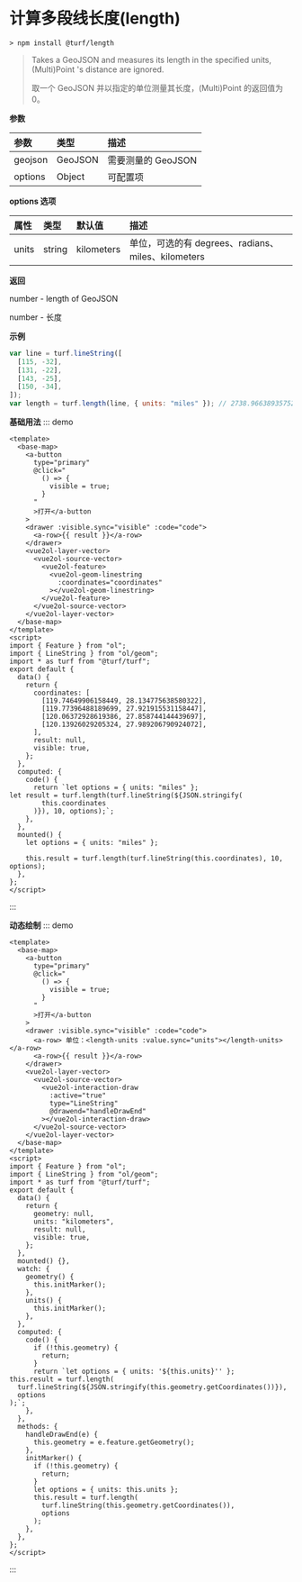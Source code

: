 # 计算多段线长度(length)

```
> npm install @turf/length
```

> Takes a GeoJSON and measures its length in the specified units, (Multi)Point 's distance are ignored.
>
> 取一个 GeoJSON 并以指定的单位测量其长度，(Multi)Point 的返回值为 0。

**参数**

| 参数    | 类型    | 描述               |
| :------ | :------ | :----------------- |
| geojson | GeoJSON | 需要测量的 GeoJSON |
| options | Object  | 可配置项           |

**options 选项**

| 属性  | 类型   | 默认值     | 描述                                               |
| :---- | :----- | :--------- | :------------------------------------------------- |
| units | string | kilometers | 单位，可选的有 degrees、radians、miles、kilometers |

**返回**

number - length of GeoJSON

number - 长度

**示例**

```js
var line = turf.lineString([
  [115, -32],
  [131, -22],
  [143, -25],
  [150, -34],
]);
var length = turf.length(line, { units: "miles" }); // 2738.9663893575207
```

**基础用法**
::: demo

```vue
<template>
  <base-map>
    <a-button
      type="primary"
      @click="
        () => {
          visible = true;
        }
      "
      >打开</a-button
    >
    <drawer :visible.sync="visible" :code="code">
      <a-row>{{ result }}</a-row>
    </drawer>
    <vue2ol-layer-vector>
      <vue2ol-source-vector>
        <vue2ol-feature>
          <vue2ol-geom-linestring
            :coordinates="coordinates"
          ></vue2ol-geom-linestring>
        </vue2ol-feature>
      </vue2ol-source-vector>
    </vue2ol-layer-vector>
  </base-map>
</template>
<script>
import { Feature } from "ol";
import { LineString } from "ol/geom";
import * as turf from "@turf/turf";
export default {
  data() {
    return {
      coordinates: [
        [119.74649906158449, 28.134775638580322],
        [119.77396488189699, 27.921915531158447],
        [120.06372928619386, 27.858744144439697],
        [120.13926029205324, 27.989206790924072],
      ],
      result: null,
      visible: true,
    };
  },
  computed: {
    code() {
      return `let options = { units: "miles" };
let result = turf.length(turf.lineString(${JSON.stringify(
        this.coordinates
      )}), 10, options);`;
    },
  },
  mounted() {
    let options = { units: "miles" };

    this.result = turf.length(turf.lineString(this.coordinates), 10, options);
  },
};
</script>
```

:::

**动态绘制**
::: demo

```vue
<template>
  <base-map>
    <a-button
      type="primary"
      @click="
        () => {
          visible = true;
        }
      "
      >打开</a-button
    >
    <drawer :visible.sync="visible" :code="code">
      <a-row> 单位：<length-units :value.sync="units"></length-units></a-row>
      <a-row>{{ result }}</a-row>
    </drawer>
    <vue2ol-layer-vector>
      <vue2ol-source-vector>
        <vue2ol-interaction-draw
          :active="true"
          type="LineString"
          @drawend="handleDrawEnd"
        ></vue2ol-interaction-draw>
      </vue2ol-source-vector>
    </vue2ol-layer-vector>
  </base-map>
</template>
<script>
import { Feature } from "ol";
import { LineString } from "ol/geom";
import * as turf from "@turf/turf";
export default {
  data() {
    return {
      geometry: null,
      units: "kilometers",
      result: null,
      visible: true,
    };
  },
  mounted() {},
  watch: {
    geometry() {
      this.initMarker();
    },
    units() {
      this.initMarker();
    },
  },
  computed: {
    code() {
      if (!this.geometry) {
        return;
      }
      return `let options = { units: '${this.units}'' };
this.result = turf.length(
  turf.lineString(${JSON.stringify(this.geometry.getCoordinates())}),
  options
);`;
    },
  },
  methods: {
    handleDrawEnd(e) {
      this.geometry = e.feature.getGeometry();
    },
    initMarker() {
      if (!this.geometry) {
        return;
      }
      let options = { units: this.units };
      this.result = turf.length(
        turf.lineString(this.geometry.getCoordinates()),
        options
      );
    },
  },
};
</script>
```

:::
